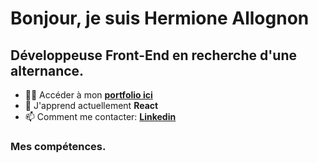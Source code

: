 # Bonjour, je suis Hermione Allognon

## Développeuse Front-End en recherche d'une alternance.

- 👩‍💻 Accéder à mon **[portfolio ici](https://hermione-allognon.netlify.app/)**
- 🌱 J'apprend actuellement **React**
- 📫 Comment me contacter: **[Linkedin](https://www.linkedin.com/in/hermione-allognon/)**

### Mes compétences.


